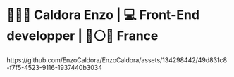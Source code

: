 <h1>👨🏻‍💻 Caldora Enzo | 💻 Front-End developper | 🔵⚪🔴 France</h1>

<div align=”center”>https://github.com/EnzoCaldora/EnzoCaldora/assets/134298442/49d831c8-f7f5-4523-9116-1937440b3034</div>




<!--




**EnzoCaldora/EnzoCaldora** is a ✨ _special_ ✨ repository because its `README.md` (this file) appears on your GitHub profile.

Here are some ideas to get you started:

- 🔭 I’m currently working on ...
- 🌱 I’m currently learning ...
- 👯 I’m looking to collaborate on ...
- 🤔 I’m looking for help with ...
- 💬 Ask me about ...
- 📫 How to reach me: ...
- 😄 Pronouns: ...
- ⚡ Fun fact: ...
-->
